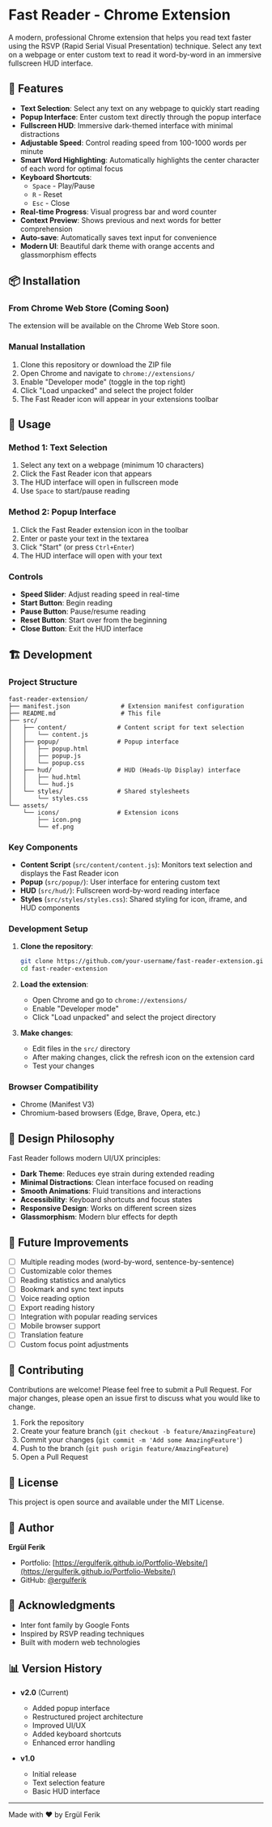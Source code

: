 # Fast Reader - Chrome Extension

A modern, professional Chrome extension that helps you read text faster using the RSVP (Rapid Serial Visual Presentation) technique. Select any text on a webpage or enter custom text to read it word-by-word in an immersive fullscreen HUD interface.

## 🚀 Features

- **Text Selection**: Select any text on any webpage to quickly start reading
- **Popup Interface**: Enter custom text directly through the popup interface
- **Fullscreen HUD**: Immersive dark-themed interface with minimal distractions
- **Adjustable Speed**: Control reading speed from 100-1000 words per minute
- **Smart Word Highlighting**: Automatically highlights the center character of each word for optimal focus
- **Keyboard Shortcuts**: 
  - `Space` - Play/Pause
  - `R` - Reset
  - `Esc` - Close
- **Real-time Progress**: Visual progress bar and word counter
- **Context Preview**: Shows previous and next words for better comprehension
- **Auto-save**: Automatically saves text input for convenience
- **Modern UI**: Beautiful dark theme with orange accents and glassmorphism effects

## 📦 Installation

### From Chrome Web Store (Coming Soon)
The extension will be available on the Chrome Web Store soon.

### Manual Installation
1. Clone this repository or download the ZIP file
2. Open Chrome and navigate to `chrome://extensions/`
3. Enable "Developer mode" (toggle in the top right)
4. Click "Load unpacked" and select the project folder
5. The Fast Reader icon will appear in your extensions toolbar

## 📖 Usage

### Method 1: Text Selection
1. Select any text on a webpage (minimum 10 characters)
2. Click the Fast Reader icon that appears
3. The HUD interface will open in fullscreen mode
4. Use `Space` to start/pause reading

### Method 2: Popup Interface
1. Click the Fast Reader extension icon in the toolbar
2. Enter or paste your text in the textarea
3. Click "Start" (or press `Ctrl+Enter`)
4. The HUD interface will open with your text

### Controls
- **Speed Slider**: Adjust reading speed in real-time
- **Start Button**: Begin reading
- **Pause Button**: Pause/resume reading
- **Reset Button**: Start over from the beginning
- **Close Button**: Exit the HUD interface

## 🏗️ Development

### Project Structure
```
fast-reader-extension/
├── manifest.json              # Extension manifest configuration
├── README.md                  # This file
├── src/
│   ├── content/              # Content script for text selection
│   │   └── content.js
│   ├── popup/                # Popup interface
│   │   ├── popup.html
│   │   ├── popup.js
│   │   └── popup.css
│   ├── hud/                  # HUD (Heads-Up Display) interface
│   │   ├── hud.html
│   │   └── hud.js
│   └── styles/               # Shared stylesheets
│       └── styles.css
└── assets/
    └── icons/                # Extension icons
        ├── icon.png
        └── ef.png
```

### Key Components

- **Content Script** (`src/content/content.js`): Monitors text selection and displays the Fast Reader icon
- **Popup** (`src/popup/`): User interface for entering custom text
- **HUD** (`src/hud/`): Fullscreen word-by-word reading interface
- **Styles** (`src/styles/styles.css`): Shared styling for icon, iframe, and HUD components

### Development Setup

1. **Clone the repository**:
   ```bash
   git clone https://github.com/your-username/fast-reader-extension.git
   cd fast-reader-extension
   ```

2. **Load the extension**:
   - Open Chrome and go to `chrome://extensions/`
   - Enable "Developer mode"
   - Click "Load unpacked" and select the project directory

3. **Make changes**:
   - Edit files in the `src/` directory
   - After making changes, click the refresh icon on the extension card
   - Test your changes

### Browser Compatibility
- Chrome (Manifest V3)
- Chromium-based browsers (Edge, Brave, Opera, etc.)

## 🎨 Design Philosophy

Fast Reader follows modern UI/UX principles:
- **Dark Theme**: Reduces eye strain during extended reading
- **Minimal Distractions**: Clean interface focused on reading
- **Smooth Animations**: Fluid transitions and interactions
- **Accessibility**: Keyboard shortcuts and focus states
- **Responsive Design**: Works on different screen sizes
- **Glassmorphism**: Modern blur effects for depth

## 🔮 Future Improvements

- [ ] Multiple reading modes (word-by-word, sentence-by-sentence)
- [ ] Customizable color themes
- [ ] Reading statistics and analytics
- [ ] Bookmark and sync text inputs
- [ ] Voice reading option
- [ ] Export reading history
- [ ] Integration with popular reading services
- [ ] Mobile browser support
- [ ] Translation feature
- [ ] Custom focus point adjustments

## 🤝 Contributing

Contributions are welcome! Please feel free to submit a Pull Request. For major changes, please open an issue first to discuss what you would like to change.

1. Fork the repository
2. Create your feature branch (`git checkout -b feature/AmazingFeature`)
3. Commit your changes (`git commit -m 'Add some AmazingFeature'`)
4. Push to the branch (`git push origin feature/AmazingFeature`)
5. Open a Pull Request

## 📄 License

This project is open source and available under the MIT License.

## 👤 Author

**Ergül Ferik**
- Portfolio: [https://ergulferik.github.io/Portfolio-Website/](https://ergulferik.github.io/Portfolio-Website/)
- GitHub: [@ergulferik](https://github.com/ergulferik)

## 🙏 Acknowledgments

- Inter font family by Google Fonts
- Inspired by RSVP reading techniques
- Built with modern web technologies

## 📊 Version History

- **v2.0** (Current)
  - Added popup interface
  - Restructured project architecture
  - Improved UI/UX
  - Added keyboard shortcuts
  - Enhanced error handling
  
- **v1.0**
  - Initial release
  - Text selection feature
  - Basic HUD interface

---

Made with ❤️ by Ergül Ferik

